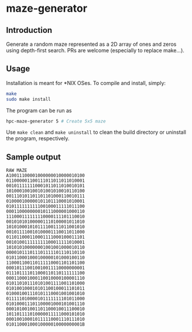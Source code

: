 # maze-generator
## Introduction
Generate a random maze represented as a 2D array of ones and zeros using depth-first search. PRs are welcome (especially to replace make...).

## Usage
Installation is meant for *NIX OSes. To compile and install, simply:
```sh
make
sudo make install
```

The program can be run as 
```sh
hpc-maze-generator 5 # Create 5x5 maze
```

Use `make clean` and `make uninstall` to clean the build directory or uninstall the program, respectively.


## Sample output
```
RAW MAZE
A10011100001000000010000010100
011000001100111011011011010001
001011111110001011011010010101
101000100100101001010010110100
001110101101101101000110010111
010000100000101101110001010001
010111111111100100011111011100
000110000000010111000001000110
111000111111110000111101110010
001010101000001110100001011010
101010001010111100111011001010
001011110010100001110011011000
011011000110001111000100011101
001010011111111100011111010001
101010100000001001001000010110
000010111011101111101110110110
010110001000100000101000100110
110001100110111110001101101100
000101110010010011110000000001
011101111011000110110111111100
000110001000110010000100001110
010110101110101001111001101000
010100100010101100100011101011
010001001110101110001001001010
011111010000101111111101011000
010100011101100001000101001110
000101001001101100010011100010
101101111010000011111000101010
000100100010111110001110111010
01011000100010000010000000001B

